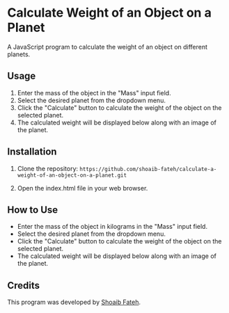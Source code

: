 # Calculate Weight of an Object on a Planet

A JavaScript program to calculate the weight of an object on different planets.

## Usage

1. Enter the mass of the object in the "Mass" input field.
2. Select the desired planet from the dropdown menu.
3. Click the "Calculate" button to calculate the weight of the object on the selected planet.
4. The calculated weight will be displayed below along with an image of the planet.

## Installation

1. Clone the repository: ``` https://github.com/shoaib-fateh/calculate-a-weight-of-an-object-on-a-planet.git ```

2. Open the index.html file in your web browser.

## How to Use

- Enter the mass of the object in kilograms in the "Mass" input field.
- Select the desired planet from the dropdown menu.
- Click the "Calculate" button to calculate the weight of the object on the selected planet.
- The calculated weight will be displayed below along with an image of the planet.

## Credits

This program was developed by [Shoaib Fateh](https://github.com/shoaib-fateh).


